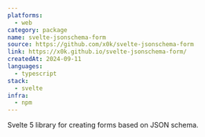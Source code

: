 ```yaml
---
platforms:
  - web
category: package
name: svelte-jsonschema-form
source: https://github.com/x0k/svelte-jsonschema-form
link: https://x0k.github.io/svelte-jsonschema-form/
createdAt: 2024-09-11
languages:
  - typescript
stack:
  - svelte
infra:
  - npm
---
```


Svelte 5 library for creating forms based on JSON schema.
